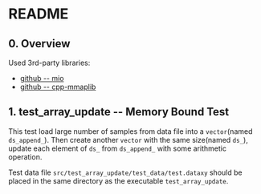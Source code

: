 # README #

## 0. Overview ##

Used 3rd-party libraries:

- [github -- mio](https://github.com/vimpunk/mio)
- [github -- cpp-mmaplib](https://github.com/yhirose/cpp-mmaplib)

## 1. test_array_update -- Memory Bound Test ##

This test load large number of samples from data file into a `vector`(named `ds_append_`).
Then create another `vector` with the same size(named `ds_`), update each element of `ds_` from `ds_append_` with some arithmetic operation.

Test data file `src/test_array_update/test_data/test.dataxy` should be placed in the same directory as the executable `test_array_update`.

